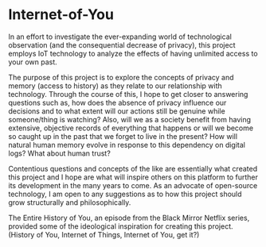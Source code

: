 # Internet-of-You

In an effort to investigate the ever-expanding world of technological observation (and the consequential decrease of privacy), this project employs IoT technology to analyze the effects of having unlimited access to your own past. 

The purpose of this project is to explore the concepts of privacy and memory (access to history) as they relate to our relationship with technology. Through the course of this, I hope to get closer to answering questions such as, how does the absence of privacy influence our decisions and to what extent will our actions still be genuine while someone/thing is watching? Also, will we as a society benefit from having extensive, objective records of everything that happens or will we become so caught up in the past that we forget to live in the present? How will natural human memory evolve in response to this dependency on digital logs? What about human trust?
 
Contentious questions and concepts of the like are essentially what created this project and I hope are what will inspire others on this platform to further its development in the many years to come. As an advocate of open-source technology, I am open to any suggestions as to how this project should grow structurally and philosophically.

The Entire History of You, an episode from the Black Mirror Netflix series, provided some of the ideological inspiration for creating this project. (History of You, Internet of Things, Internet of You, get it?)
